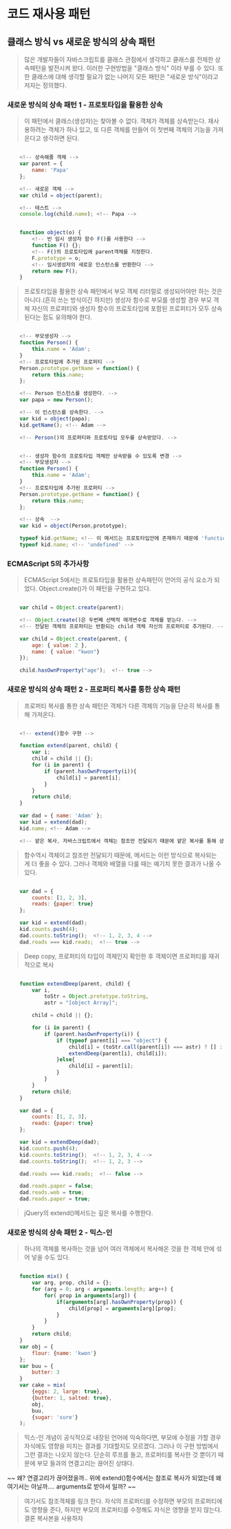 # 코드 재사용 패턴

## 클래스 방식 vs 새로운 방식의 상속 패턴
> 많은 개발자들이 자바스크립트를 클래스 관점에서 생각하고 클래스를 전제한 상속페턴을 발전시켜 왔다.
> 이러한 구현방법을 "클래스 방식" 이라 부를 수 있다.
> 또한 클래스에 대해 생각할 필요가 없는 나머지 모든 패턴은 "새로운 방식"이라고 저자는 정의했다.

### 새로운 방식의 상속 패턴 1 - 프로토타입을 활용한 상속
> 이 패턴에서 클래스(생성자)는 찾아볼 수 없다. 객체가 객체를 상속받는다.
> 재사용하려는 객체가 하나 있고, 또 다른 객체를 만들어 이 첫번째 객체의 기능을 가져온다고 생각하면 된다.

```javascript

    <!-- 상속해줄 객체 -->
    var parent = {
        name: 'Papa'
    };

    <!-- 새로운 객체 -->
    var child = object(parent);

    <!-- 테스트 -->
    console.log(child.name); <!-- Papa -->


    function object(o) {
        <!-- 빈 임시 생성자 함수 F()를 사용한다 -->
        function F() {};
        <!-- F()의 프로토타입에 parent객체를 지정한다.
        F.prototype = o;
        <!-- 임시생성자의 새로운 인스턴스를 반환한다 -->
        return new F();
    }

```
> 프로토타입을 활용한 상속 패턴에서 부모 객체 리터럴로 생성되어야만 하는 것은 아니다.(흔히 쓰는 방식이긴 하지만)
> 생성자 함수로 부모를 생성할 경우 부모 객체 자신의 프로퍼티와 생성자 함수의 프로토타입에 포함된 프로퍼티가 모두 상속된다는 점도 유의해야 한다.

```javascript

    <!-- 부모생성자 -->
    function Person() {
        this.name = 'Adam';
    }
    <!-- 프로토타입에 추가된 프로퍼티 -->
    Person.prototype.getName = function() {
        return this.name;
    };

    <!-- Person 인스턴스를 생성한다. -->
    var papa = new Person();

    <!-- 이 인스턴스를 상속한다. -->
    var kid = object(papa);
    kid.getName(); <!-- Adam -->

    <!-- Person()의 프로퍼티와 프로토타입 모두를 상속받았다. -->

```

```javascript

    <!-- 생성자 함수의 프로토타입 객체만 상속받을 수 있도록 변경 -->
    <!-- 부모생성자 -->
    function Person() {
        this.name = 'Adam';
    }
    <!-- 프로토타입에 추가된 프로퍼티 -->
    Person.prototype.getName = function() {
        return this.name;
    };

    <!-- 상속  -->
    var kid = object(Person,prototype);

    typeof kid.getName; <!-- 이 메서드는 프로토타입안에 존재하기 때문에 'function' -->
    typeof kid.name; <!-- 'undefined' -->

```

### ECMAScript 5의 추가사항
> ECMAScript 5에서는 프로토타입을 활용한 상속패턴이 언어의 공식 요소가 되었다. Object.create()가 이 패턴을 구현하고 있다.

```javascript

    var child = Object.create(parent);

    <!-- Object.create()은 두번째 선택적 매개변수로 객체를 받는다. -->
    <!-- 전달된 객체의 프로퍼티는 반환되는 child 객체 자신의 프로퍼티로 추가된다. -->

    var child = Object.create(parent, {
        age: { value: 2 },
        name: { value: "kwon"}
    });

    child.hasOwnProperty("age");  <!-- true -->

```


### 새로운 방식의 상속 패턴 2 - 프로퍼티 복사를 통한 상속 패턴
> 프로퍼티 복사를 통한 상속 패턴은 객체가 다른 객체의 기능을 단순히 복사를 통해 가져온다.

``` javascript

    <!-- extend()함수 구현 -->

    function extend(parent, child) {
        var i;
        child = child || {};
        for (i in parent) {
            if (parent.hasOwnProperty(i)){
                child[i] = parent[i];
            }
        }
        return child;
    }

    var dad = { name: 'Adam' };
    var kid = extend(dad);
    kid.name; <!-- Adam -->

    <!-- 얕은 복사, 자바스크립트에서 객체는 참조만 전달되기 때문에 얕은 복사를 통해 상속을 실행한 경우, 자식 쪽에서 객체 타입인 프로퍼티 값을 수정하면 부모의 프로퍼티도 수정되어 버린다. -->

```
> 함수역시 객체이고 참조만 전달되기 때문에, 메서드는 이런 방식으로 복사되는 게 더 좋을 수 있다.
> 그러나 객체와 배열을 다룰 때는 예기치 못한 결과가 나올 수 있다.

```javascript

    var dad = {
        counts: [1, 2, 3],
        reads: {paper: true}
    };

    var kid = extend(dad);
    kid.counts.push(4);
    dad.counts.toString();  <!-- 1, 2, 3, 4 -->
    dad.reads === kid.reads;  <!-- true -->

```
> Deep copy, 프로퍼티의 타입이 객체인지 확인한 후 객체이면 프로퍼티를 재귀적으로 복사

```javascript

    function extendDeep(parent, child) {
        var i,
            toStr = Object.prototype.toString,
            astr = "[object Array]";

        child = child || {};

        for (i in parent) {
            if (parent.hasOwnProperty(i)) {
                if (typeof parent[i] === "object") {
                    child[i] = (toStr.call(parent[i]) === astr) ? [] : {};
                    extendDeep(parent[i], child[i]);
                }else{
                    child[i] = parent[i];
                }
            }
        }
        return child;
    }

    var dad = {
        counts: [1, 2, 3],
        reads: {paper: true}
    };

    var kid = extendDeep(dad);
    kid.counts.push(4);
    kid.counts.toString();  <!-- 1, 2, 3, 4 -->
    dad.counts.toString();  <!-- 1, 2, 3 -->

    dad.reads === kid.reads;  <!-- false -->

    dad.reads.paper = false;
    dad.reads.web = true;
    dad.reads.paper = true;

```
> jQuery의 extend()메서드는 깊은 복사를 수행한다.


### 새로운 방식의 상속 패턴 2 - 믹스-인
> 하나의 객체를 복사하는 것을 넘어 여러 객체에서 복사해온 것을 한 객체 안에 섞어 넣을 수도 있다.

```javascript

    function mix() {
        var arg, prop, child = {};
        for (arg = 0; arg < arguments.length; arg++) {
            for( prop in arguments[arg]) {
                if(arguments[arg].hasOwnProperty(prop)) {
                    child[prop] = arguments[arg][prop];
                }
            }
        }
        return child;
    }
    var obj = {
        flour: {name: 'kwon'}
    };
    var buu = {
        butter: 3
    }
    var cake = mix(
        {eggs: 2, large: true},
        {butter: 1, salted: true},
        obj,
        buu,
        {sugar: 'sure'}
    );

```
> 믹스-인 개념이 공식적으로 내장된 언어에 익숙하다면, 부모에 수정을 가할 경우 자식에도 영향을 미치는 결과를 기대할지도 모르겠다. 그러나 이 구현 방법에서 그런 결과는 나오지 않는다.
> 단순히 루프를 돌고, 프로퍼티를 복사한 것 뿐이기 때문에 부모 들과의 연결고리는 끊어진 상태다.

~~ 왜? 연결고리가 끊어졌을까.. 위에 extend()함수에서는 참조로 복사가 되었는데 왜 여기서는 아닐까.... arguments로 받아서 일까? ~~

> 여기서도 참조객체를 링크 한다. 자식의 프로퍼티를 수정하면 부모의 프로퍼티에도 영향을 준다, 하지만 부모의 프로퍼티를 수정해도 자식은 영향을 받지 않는다. 결론 복사본을 사용하자
